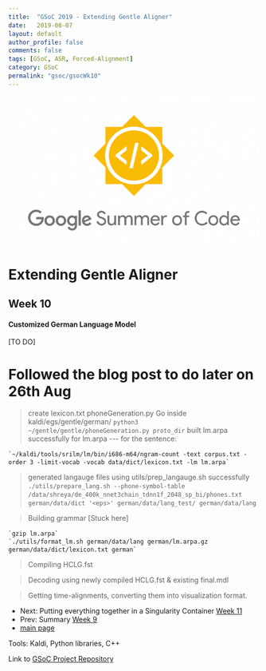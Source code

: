 ```yaml
---
title:  "GSoC 2019 - Extending Gentle Aligner"
date:   2019-08-07
layout: default
author_profile: false
comments: false
tags: [GSoC, ASR, Forced-Alignment]
category: GSoC
permalink: "gsoc/gsocWk10"
---
```


![GSoC](/icons/GSoC.png)

<h1> Extending Gentle Aligner </h1>
<h2> Week 10 </h2>
<h4> Customized German Language Model </h4>

[TO DO]

# Followed the blog post to do later on 26th Aug

> create lexicon.txt
> phoneGeneration.py
    Go inside kaldi/egs/gentle/german/
    `python3 ~/gentle/gentle/phoneGeneration.py proto_dir`
> built lm.arpa successfully
    for lm.arpa --- for the sentence:

    `~/kaldi/tools/srilm/lm/bin/i686-m64/ngram-count -text corpus.txt -order 3 -limit-vocab -vocab data/dict/lexicon.txt -lm lm.arpa`

> generated langauge files using utils/prep_langauge.sh successfully
    `./utils/prepare_lang.sh --phone-symbol-table /data/shreya/de_400k_nnet3chain_tdnn1f_2048_sp_bi/phones.txt german/data/dict '<eps>' german/data/lang_test/ german/data/lang`

> Building grammar [Stuck here]

    `gzip lm.arpa`
    `./utils/format_lm.sh german/data/lang german/lm.arpa.gz german/data/dict/lexicon.txt german`

> Compiling HCLG.fst

> Decoding using newly compiled HCLG.fst & existing final.mdl

> Getting time-alignments, converting them into visualization format.

* Next: Putting everything together in a Singularity Container [Week 11](https://shreya2111.github.io/gsocWk11)
* Prev: Summary [Week 9](https://shreya2111.github.io/gsoc/gsocwk9)
* [main page](https://shreya2111.github.io/gsoc)

Tools:
Kaldi, Python libraries, C++

Link to [GSoC Project Repository](https://github.com/shreya2111/Gentle-Aligner-Extension)



